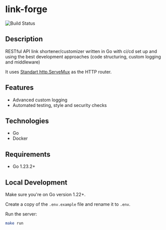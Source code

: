 # link-forge

![Build Status](https://github.com/5aradise/learn-cicd-starter/actions/workflows/ci.yml/badge.svg)

## Description

RESTful API link shortener/customizer written in Go with ci/cd set up and using the best development approaches (code structuring, custom logging and middleware)

It uses [Standart http.ServeMux](https://pkg.go.dev/net/http@go1.23.2#ServeMux) as the HTTP router.

## Features
- Advanced custom logging
- Automated testing, style and security checks

## Technologies
- Go
- Docker

## Requirements
- Go 1.23.2+

## Local Development

Make sure you're on Go version 1.22+.

Create a copy of the `.env.example` file and rename it to `.env`.

Run the server:

```bash
make run
```